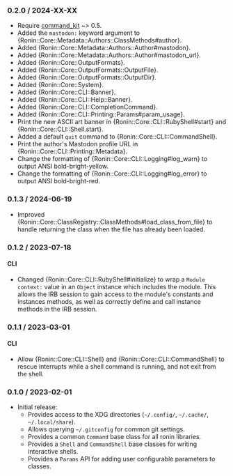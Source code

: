### 0.2.0 / 2024-XX-XX

* Require [command_kit] ~> 0.5.
* Added the `mastodon:` keyword argument to {Ronin::Core::Metadata::Authors::ClassMethods#author}.
* Added {Ronin::Core::Metadata::Authors::Author#mastodon}.
* Added {Ronin::Core::Metadata::Authors::Author#mastodon_url}.
* Added {Ronin::Core::OutputFormats}.
* Added {Ronin::Core::OutputFormats::OutputFile}.
* Added {Ronin::Core::OutputFormats::OutputDir}.
* Added {Ronin::Core::System}.
* Added {Ronin::Core::CLI::Banner}.
* Added {Ronin::Core::CLI::Help::Banner}.
* Added {Ronin::Core::CLI::CompletionCommand}.
* Added {Ronin::Core::CLI::Printing::Params#param_usage}.
* Print the new ASCII art banner in {Ronin::Core::CLI::RubyShell#start} and
  {Ronin::Core::CLI::Shell.start}.
* Added a default `quit` command to {Ronin::Core::CLI::CommandShell}.
* Print the author's Mastodon profile URL in
  {Ronin::Core::CLI::Printing::Metadata}.
* Change the formatting of {Ronin::Core::CLI::Logging#log_warn} to output
  ANSI bold-bright-yellow.
* Change the formatting of {Ronin::Core::CLI::Logging#log_error} to output
  ANSI bold-bright-red.

### 0.1.3 / 2024-06-19

* Improved {Ronin::Core::ClassRegistry::ClassMethods#load_class_from_file}
  to handle returning the class when the file has already been loaded.

### 0.1.2 / 2023-07-18

#### CLI

* Changed {Ronin::Core::CLI::RubyShell#initialize} to wrap a `Module` `context:`
  value in an `Object` instance which includes the module. This allows the
  IRB session to gain access to the module's constants and instances methods,
  as well as correctly define and call instance methods in the IRB session.

### 0.1.1 / 2023-03-01

#### CLI

* Allow {Ronin::Core::CLI::Shell} and {Ronin::Core::CLI::CommandShell} to
  rescue interrupts while a shell command is running, and not exit from the
  shell.

### 0.1.0 / 2023-02-01

* Initial release:
  * Provides access to the XDG directories (`~/.config/`, `~/.cache/`,
    `~/.local/share`).
  * Allows querying `~/.gitconfig` for common git settings.
  * Provides a common `Command` base class for all ronin libraries.
  * Provides a `Shell` and `CommandShell` base classes for writing interactive
    shells.
  * Provides a `Params` API for adding user configurable parameters to classes.

[command_kit]: https://github.com/postmodern/command_kit.rb#readme
